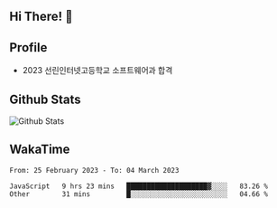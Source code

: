 ## Hi There! 👋

## Profile

-   2023 선린인터넷고등학교 소프트웨어과 합격

## Github Stats

![Github Stats](https://github-readme-stats.vercel.app/api/top-langs/?username=NY0510&theme=tokyonight&hide_border=true&layout=compact)

## WakaTime

<!--START_SECTION:waka-->

```text
From: 25 February 2023 - To: 04 March 2023

JavaScript   9 hrs 23 mins   ████████████████████▓░░░░   83.26 %
Other        31 mins         █░░░░░░░░░░░░░░░░░░░░░░░░   04.66 %
```

<!--END_SECTION:waka-->
